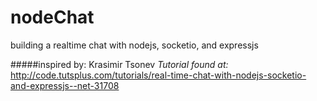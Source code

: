 # nodeChat
building a realtime chat with nodejs, socketio, and expressjs


#####inspired by: Krasimir Tsonev
<i>Tutorial found at: </i> http://code.tutsplus.com/tutorials/real-time-chat-with-nodejs-socketio-and-expressjs--net-31708

